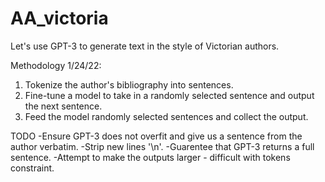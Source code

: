 # AA_victoria

Let's use GPT-3 to generate text in the style of Victorian authors.

Methodology 1/24/22:
  1) Tokenize the author's bibliography into sentences. 
  2) Fine-tune a model to take in a randomly selected sentence and output the next sentence.
  3) Feed the model randomly selected sentences and collect the output.

TODO
      -Ensure GPT-3 does not overfit and give us a sentence from the author verbatim.
      -Strip new lines '\n'.
      -Guarentee that GPT-3 returns a full sentence.
      -Attempt to make the outputs larger - difficult with tokens constraint.
